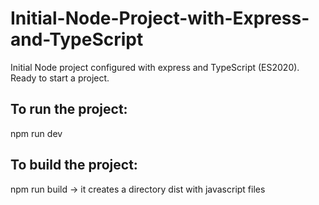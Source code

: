 # Initial-Node-Project-with-Express-and-TypeScript
Initial Node project configured with express and TypeScript (ES2020).
Ready to start a project.

## To run the project:
npm run dev

## To build the project:
npm run build
-> it creates a directory dist with javascript files